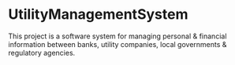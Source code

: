 # UtilityManagementSystem
This project is a software system for managing personal &amp; financial information between banks, utility companies, local governments &amp; regulatory agencies.
